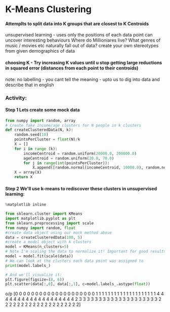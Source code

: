 # K-Means Clustering
#### Attemplts to split data into K groups that are closest to K Centroids
unsupervised learning - uses only the positions of each data point
can uncover interesting behaviours
Where do Millioniares live?
What genres of music / movies etc naturally fall out of data?
create your own stereotypes from given demographics of data

#### choosing K  - Try increasing K values until u stop getting large reductions in squared error (distances from each point to their centroids)
note: no labelling - you cant tell the meaning - upto us to dig into data and describe that in english

### Activity:
#### Step 1 Lets create some mock data

```python 
from numpy import random, array
# Create fake income/age clusters for N people in k clusters
def createClusteredData(N, k):
    random.seed(10)
    pointsPerCluster = float(N)/k
    X = []
    for i in range (k):
        incomeCentroid = random.uniform(20000.0, 200000.0)
        ageCentroid = random.uniform(20.0, 70.0)
        for j in range(int(pointsPerCluster)):
            X.append([random.normal(incomeCentroid, 10000.0), random.normal(ageCentroid, 2.0)])
    X = array(X)
    return X
```
#### Step 2 We'll use k-means to rediscover these clusters in unsupervised learning:
``` python
%matplotlib inline

from sklearn.cluster import KMeans
import matplotlib.pyplot as plt
from sklearn.preprocessing import scale
from numpy import random, float
#create data object using our mock method above
data = createClusteredData(100, 5) 
#create a model object with k clusters
model = KMeans(n_clusters=5)
# Note I'm scaling the data to normalize it! Important for good results.
model = model.fit(scale(data))
# We can look at the clusters each data point was assigned to
print(model.labels_)

# And we'll visualize it:
plt.figure(figsize=(8, 6))
plt.scatter(data[:,0], data[:,1], c=model.labels_.astype(float))

```
o/p [0 0 0 0 0 0 0 0 0 0 0 0 0 0 0 0 0 0 0 0 1 1 1 1 1 1 1 1 1 1 1 1 1 1 1 1 1
 1 1 1 4 4 4 4 4 4 4 4 4 4 4 4 4 4 4 4 4 4 4 2 3 3 3 3 3 3 3 3 3 3 3 3 3 3
 3 3 3 3 3 3 2 2 2 2 2 2 2 2 2 2 2 2 2 2 2 2 2 2 2 2]

